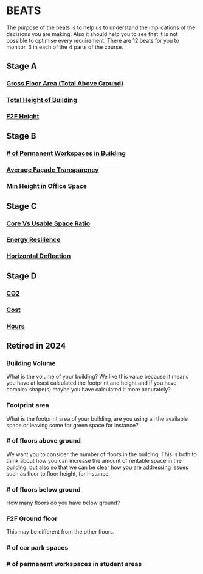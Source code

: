 # BEATS 
The purpose of the beats is to help us to understand the implications of the decisions you are making. Also it should help you to see that it is not possible to optimise every requirement. There are 12 beats for you to monitor, 3 in each of the 4 parts of the course.

## Stage A
### [Gross Floor Area (Total Above Ground)](/GrossFloorArea/README.md)
### [Total Height of Building](/TotalHeightOfBuilding/README.md)
### [F2F Height](/F2FHeight/README.md)

## Stage B
### [# of Permanent Workspaces in Building](/PermanentWorkspacesInBuilding/README.md)
### [Average Façade Transparency](/AverageFacadeTransparency/README.md)
### [Min Height in Office Space](/MinHeightInOfficeSpace/README.md)

## Stage C
### [Core Vs Usable Space Ratio](/CoverVsUsableSpaceRatio/README.md)
### [Energy Resilience](/EnergyResilience/README.md)
### [Horizontal Deflection](/HorizontalDeflection/README.md)

## Stage D
### [CO2](/CO2/README.md)
### [Cost](/Cost/README.md)
### [Hours](/Hours/README.md)

<!--
Arranged on DesignGrid

## Function

### F1 [# of Permanent Workspaces in Building](/PermanentWorkspacesInBuilding/README.md)
### F2 [Cost](/Cost/README.md)
### F3 [Hours](/Hours/README.md)

## Vertical
### V1 [Total Height of Building](/TotalHeightOfBuilding/README.md)
### V2 [Core Vs Usable Space Ratio](/CoverVsUsableSpaceRatio/README.md)
### V3 [Horizontal Deflection](/HorizontalDeflection/README.md)

## Bounding
### B2 [Average Façade Transparency](/AverageFacadeTransparency/README.md)
### B2 [Energy Resilience](/EnergyResilience/README.md)
### B3 [CO2](/CO2/README.md)

## Horizontal
### H1 [Gross Floor Area (Total Above Ground)](/GrossFloorArea/README.md)
### H2 [F2F Height](/F2FHeight/README.md)
### H3 [Min Height in Office Space](/MinHeightInOfficeSpace/README.md)

-->

<!--
## A Analyse

### A1: [Gross Floor Area (Total Above Ground)](/A1_GrossFloorArea/README.md)
### A2: [Total Height of Building](/A2_TotalHeightOfBuilding/README.md)
### A3: [F2F Height](/A3_F2FHeight/README.md)

##  B Optioneer

### B1 [# of Permanent Workspaces in Building](/B1_PermanentWorkspacesInBuilding/README.md)
### B2 [Average Façade Transparency](/B2_AverageFacadeTransparency/README.md)
### B3 [Min Height in Office Space](/B3_MinHeightInOfficeSpace/README.md)

## C Integrate
### C1 [Core Vs Usable Space Ratio](/C1_CoverVsUsableSpaceRatio/README.md)
### C2 [Energy Resilience](/C2_EnergyResilience/README.md)
### C3 [Horizontal Deflection](/C3_HorizontalDeflection/README.md)

## D Detail

### D1 [CO2](/D1_CO2/README.md)
### D2 [Cost](/D2_Cost/README.md)
### D3: [Hours](/D3_Hours/README.md)

***
-->
## Retired in 2024

### Building Volume 
What is the volume of your building? We like this value because it means you have at least calculated the footprint and height and if you have complex shape(s) maybe you have calculated it more accurately? 

### Footprint area 
What is the footprint area of your building, are you using all the available space or leaving some for green space for instance? 

### # of floors above ground 
We want you to consider the number of floors in the building. This is both to think about how you can increase the amount of rentable space in the building, but also so that we can be clear how you are addressing issues such as floor to floor height, for instance. 

### # of floors below ground 
How many floors do you have below ground? 

### F2F Ground floor 
This may be different from the other floors. 
### # of car park spaces 

### # of permanent workspaces in student areas

